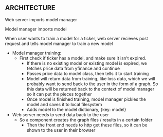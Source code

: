 
## ARCHITECTURE

Web server imports model manager

Model manager imports model

When user wants to train a model for a ticker, web server recieves post request and tells model manager to train a new model

 - Model manager training:
   - First check if ticker has a model, and make sure it isn't expired.
	 - If there is no existing model or existing model is expired, we fetches price data from yfinance and continue
	 - Passes price data to model class, then tells it to start training
	 - Model will return data from training, like loss data, which we will probably want to send back to the user in the form of a graph. So this data will be returned back to the context of model manager so it can put the pieces together
	 - Once model is finished training, model manager pickles the model and saves it to local filesystem
	 - Adds model to the model dictionary, {key: model}
 - Web server needs to send data back to the user
   - So a component creates the graph files / results in a certain folder
	 - Then the front end needs to http get these files, so it can be shown to the user in their browser





